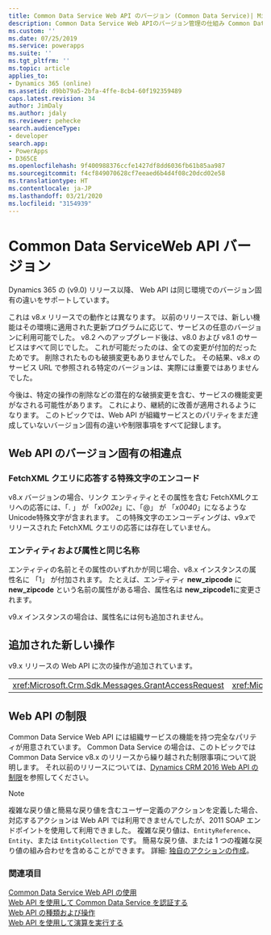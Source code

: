 ```yaml
---
title: Common Data Service Web API のバージョン (Common Data Service)| Microsoft Docs
description: Common Data Service Web APIのバージョン管理の仕組み Common Data Service のWeb APIバージョンは、新しい機能が追加された v8.x リリースの動作とは異なり、同一の環境におけるバージョン固有の差異に対応しています。
ms.custom: ''
ms.date: 07/25/2019
ms.service: powerapps
ms.suite: ''
ms.tgt_pltfrm: ''
ms.topic: article
applies_to:
- Dynamics 365 (online)
ms.assetid: d9bb79a5-2bfa-4ffe-8cb4-60f192359489
caps.latest.revision: 34
author: JimDaly
ms.author: jdaly
ms.reviewer: pehecke
search.audienceType:
- developer
search.app:
- PowerApps
- D365CE
ms.openlocfilehash: 9f400988376ccfe1427df8dd6036fb61b85aa987
ms.sourcegitcommit: f4cf849070628cf7eeaed6b4d4f08c20dcd02e58
ms.translationtype: HT
ms.contentlocale: ja-JP
ms.lasthandoff: 03/21/2020
ms.locfileid: "3154939"
---
```

# <a name="common-data-service-web-api-versions"></a>Common Data ServiceWeb API バージョン

Dynamics 365 の (v9.0) リリース以降、 Web API は同じ環境でのバージョン固有の違いをサポートしています。  
  
これは v8.*x* リリースでの動作とは異なります。 以前のリリースでは、新しい機能はその環境に適用された更新プログラムに応じて、サービスの任意のバージョンに利用可能でした。  v8.2 へのアップグレード後は、v8.0 および v8.1 のサービスはすべて同じでした。 これが可能だったのは、全ての変更が付加的だったためです。 削除されたものも破損変更もありませんでした。 その結果、v8.*x* のサービス URL で参照される特定のバージョンは、実際には重要ではありませんでした。  
  
今後は、特定の操作の削除などの潜在的な破損変更を含む、サービスの機能変更がなされる可能性があります。 これにより、継続的に改善が適用されるようになります。 このトピックでは、Web API が組織サービスとのパリティをまだ達成していないバージョン固有の違いや制限事項をすべて記録します。  
  
## <a name="web-api-version-specific-differences"></a>Web API のバージョン固有の相違点

<a name="BKMK_fetchresponse"></a>

### <a name="encoding-for-special-characters-in-fetchxml-query-response"></a>FetchXML クエリに応答する特殊文字のエンコード

v8.*x* バージョンの場合、リンク エンティティとその属性を含む FetchXMLクエリへの応答には、「. 」 が 「_x002e_」に、「@」 が 「_x0040_」になるような Unicode特殊文字が含まれます。 この特殊文字のエンコーディングは、v9.*x*でリリースされた FetchXML クエリの応答には存在していません。

### <a name="same-name-for-entity-and-attribute"></a>エンティティおよび属性と同じ名称

エンティティの名前とその属性のいずれかが同じ場合、v8.x インスタンスの属性名に 「1」 が付加されます。 たとえば、エンティティ **new_zipcode** に **new_zipcode** という名前の属性がある場合、属性名は **new_zipcode1**に変更されます。

v9.*x* インスタンスの場合は、属性名には何も追加されません。

## <a name="new-operations-added"></a>追加された新しい操作  

v9.x リリースの Web API に次の操作が追加されています。  
  
||||  
|-|-|-|  
|<xref:Microsoft.Crm.Sdk.Messages.GrantAccessRequest>|<xref:Microsoft.Crm.Sdk.Messages.ModifyAccessRequest>|<xref:Microsoft.Crm.Sdk.Messages.RetrieveSharedPrincipalsAndAccessRequest>|  

## <a name="web-api-limitations"></a>Web API の制限  

Common Data Service Web API には組織サービスの機能を持つ完全なパリティが用意されています。 Common Data Service の場合は、このトピックでは Common Data Service v8.x のリリースから繰り越された制限事項について説明します。 それ以前のリリースについては、[Dynamics CRM 2016 Web API の制限](https://msdn.microsoft.com/library/mt628816\(CRM.8\).aspx)を参照してください。  
 
> [!NOTE] 
> 複雑な戻り値と簡易な戻り値を含むユーザー定義のアクションを定義した場合、対応するアクションは Web API では利用できませんでしたが、2011 SOAP エンドポイントを使用して利用できました。 複雑な戻り値は、`EntityReference`、`Entity`、または `EntityCollection` です。 簡易な戻り値、または 1 つの複雑な戻り値の組み合わせを含めることができます。 詳細: [独自のアクションの作成](/dynamics365/customer-engagement/developer/create-own-actions)。

### <a name="see-also"></a>関連項目  

[Common Data Service Web API の使用](overview.md)<br />
[Web API を使用して Common Data Service を認証する](authenticate-web-api.md)<br />
[Web API の種類および操作](web-api-types-operations.md)<br />
[Web API を使用して演算を実行する](perform-operations-web-api.md)